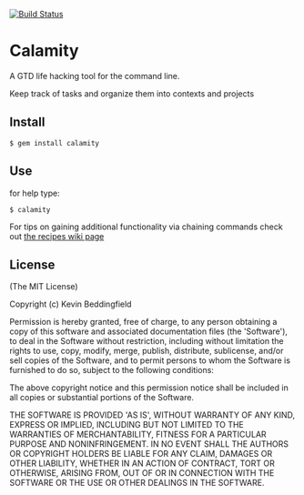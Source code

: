 [![Build Status](https://secure.travis-ci.org/chumpy/calamity.png)](http://travis-ci.org/chumpy/calamity)

# Calamity
A GTD life hacking tool for the command line.

Keep track of tasks and organize them into contexts and projects

## Install
````
$ gem install calamity
````

## Use
for help type:
````
$ calamity
````

For tips on gaining additional functionality via chaining commands check out [the recipes wiki page](https://github.com/chumpy/calamity/wiki/recipes)

## License
(The MIT License)

Copyright (c) Kevin Beddingfield

Permission is hereby granted, free of charge, to any person obtaining a copy of this software and associated documentation files (the 'Software'), to deal in the Software without restriction, including without limitation the rights to use, copy, modify, merge, publish, distribute, sublicense, and/or sell copies of the Software, and to permit persons to whom the Software is furnished to do so, subject to the following conditions:

The above copyright notice and this permission notice shall be included in all copies or substantial portions of the Software.

THE SOFTWARE IS PROVIDED 'AS IS', WITHOUT WARRANTY OF ANY KIND, EXPRESS OR IMPLIED, INCLUDING BUT NOT LIMITED TO THE WARRANTIES OF MERCHANTABILITY, FITNESS FOR A PARTICULAR PURPOSE AND NONINFRINGEMENT. IN NO EVENT SHALL THE AUTHORS OR COPYRIGHT HOLDERS BE LIABLE FOR ANY CLAIM, DAMAGES OR OTHER LIABILITY, WHETHER IN AN ACTION OF CONTRACT, TORT OR OTHERWISE, ARISING FROM, OUT OF OR IN CONNECTION WITH THE SOFTWARE OR THE USE OR OTHER DEALINGS IN THE SOFTWARE.


